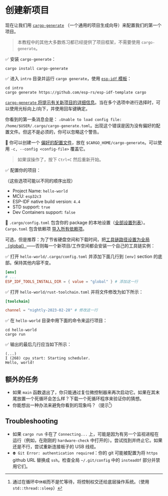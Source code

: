 # 创建新项目

现在让我们用 [`cargo-generate`](https://github.com/cargo-generate/cargo-generate) （一个通用的项目生成向导）来配置我们的第一个项目。

> 本教程中的其他大多数练习都已经提供了项目框架，不需要使用 `cargo-generate`。
>
✅ 安装 `cargo-generate`：

```shell
cargo install cargo-generate
```

✅ 进入 `intro` 目录并运行 `cargo generate`，使用 [`esp-idf` 模板](https://github.com/esp-rs/esp-idf-template)：

```shell
cd intro
cargo generate https://github.com/esp-rs/esp-idf-template cargo
```

[`cargo-generate` 将提示有关新项目的详细信息](https://github.com/esp-rs/esp-idf-template#generate-the-project)。当在多个选项中进行选择时，可以使用光标向上/向下，并使用回车键确定。

你看到的第一条消息会是：
`⚠️Unable to load config file: /home/$USER/.cargo/cargo-generate.toml`。出现这个错误是因为没有偏好的配置文件。但这不是必须的，你可以忽略这个警告。

🔎 你可以创建一个 [偏好的配置文件](https://cargo-generate.github.io/cargo-generate/favorites.html)，放在 `$CARGO_HOME/cargo-generate`。可以使用 `-c, --config <config-file>` 覆盖它。


> 如果误操作了，按下 `Ctrl+C` 然后重新开始。

✅ 配置你的项目：

（这些选项可能以不同的顺序出现）

* Project Name: `hello-world`
* MCU: `esp32c3`
* ESP-IDF native build version: `4.4`
* STD support: `true`
* Dev Containers support: `false`

🔎 `.cargo/config.toml` 包含你的 package 的本地设置（[全部设置列表](https://doc.rust-lang.org/cargo/reference/config.html)）。
`Cargo.toml` 包含依赖项 [导入所有依赖项](https://doc.rust-lang.org/cargo/guide/cargo-toml-vs-cargo-lock.html)。


可选，但是推荐：为了节省硬盘空间和下载时间，把[工具链路径设置为全局（global）](https://github.com/esp-rs/esp-idf-sys#esp_idf_tools_install_dir-esp_idf_tools_install_dir)——否则每一个新项目/工作空间都会安装一个自己的工具链实例：


✅ 打开 `hello-world/.cargo/config.toml` 并添加下面几行到 `[env]` section 的底部。保持其他内容不变。

```toml
[env]
# ...
ESP_IDF_TOOLS_INSTALL_DIR = { value = "global" } # 添加这一行
```

✅ 打开 `hello-world/rust-toolchain.toml` 并将文件修改为如下所示：

```toml
[toolchain]

channel = "nightly-2023-02-28" # 修改这一行
```

✅ 在 `hello-world` 目录中用下面的命令来运行项目：

```shell
cd hello-world
cargo run
```

✅ 输出的最后几行应当如下所示：

```shell
(...)
I (268) cpu_start: Starting scheduler.
Hello, world!
```

## 额外的任务
- 如果 `main` 函数退出了，你只能通过复位微控制器来再次启动它。如果在其末尾放置一个死循环会怎么样？下载一个死循环程序来验证你的猜想。
- 你能想出一种办法来避免你看到的现象吗？（提示[^hint]）

## Troubleshooting
- 如果 `cargo run` 卡在了 `Connecting...` 上，可能是因为有另一个监视进程在运行（例如，在刚刚的 `hardware-check` 中打开的）。尝试找到并终止它。如果还是不行，尝试重新连接板子的 USB 线缆。
- `⛔ Git Error: authentication required`：你的 git 可能被配置为将 `https` github URL 替换成 `ssh`。检查全局 `~/.git/config` 中的 `insteadOf` 部分并禁用它们。

[^hint]: 通过在循环中`休眠`而不是忙等待，将控制权交还给底层操作系统。（使用 `std::thread::sleep`）